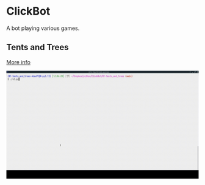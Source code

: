 # ClickBot

A bot playing various games.

## Tents and Trees

[More info](01-tents_and_trees)

<img src="01-tents_and_trees/assets/animation.gif" />
